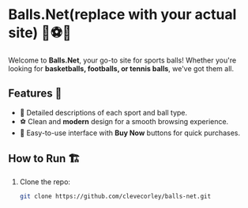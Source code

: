 # Balls.Net(replace with your actual site) 🏀⚽🎾

Welcome to **Balls.Net**, your go-to site for sports balls! Whether you're looking for **basketballs, footballs, or tennis balls**, we've got them all.

## Features 🌟
- 🏀 Detailed descriptions of each sport and ball type.
- ⚽ Clean and **modern** design for a smooth browsing experience.
- 🎾 Easy-to-use interface with **Buy Now** buttons for quick purchases.

## How to Run 🏗️
1. Clone the repo:
   ```bash
   git clone https://github.com/clevecorley/balls-net.git
